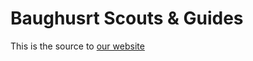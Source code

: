 Baughusrt Scouts & Guides
=======

This is the source to [our website](http://baughurstsgg.github.com)
